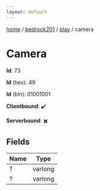 ```yaml
---
layout: default
---
```


[home](/)  /  [bedrock201](/protocol/bedrock201)  /  [play](/protocol/bedrock201/play)  /  camera

# Camera

**Id**: 73

**Id** (hex): 49

**Id** (bin): 01001001

**Clientbound**: ✔️

**Serverbound**: ✖️

## Fields

Name | Type
---|---
? | varlong
? | varlong

